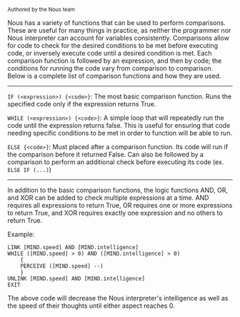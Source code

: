 <sub>Authored by the Nous team</sub>

Nous has a variety of functions that can be used to perform comparisons. These are useful for many things in practice, as neither the programmer nor Nous interpreter can account for variables consistently. Comparisons allow for code to check for the desired conditions to be met before executing code, or inversely execute code until a desired condition is met. Each comparison function is followed by an expression, and then by code; the conditions for running the code vary from comparison to comparison. Below is a complete list of comparison functions and how they are used.

---

`IF (<expression>) {<code>}`: The most basic comparison function. Runs the specified code only if the expression returns True.

`WHILE (<expression>) {<code>}`: A simple loop that will repeatedly run the code until the expression returns false. This is useful for ensuring that code needing specific conditions to be met in order to function will be able to run.

`ELSE {<code>}`: Must placed after a comparison function. Its code will run if the comparison before it returned False. Can also be followed by a comparison to perform an additional check before executing its code (ex. `ELSE IF (...)`)

---

In addition to the basic comparison functions, the logic functions AND, OR, and XOR can be added to check multiple expressions at a time. AND requires all expressions to return True, OR requires one or more expressions to return True, and XOR requires exactly one expression and no others to return True.

Example:
```
LINK [MIND.speed] AND [MIND.intelligence]
WHILE ([MIND.speed] > 0) AND ([MIND.intelligence] > 0)
    {
    PERCEIVE ([MIND.speed] --)
    }
UNLINK [MIND.speed] AND [MIND.intelligence]
EXIT
```

The above code will decrease the Nous interpreter's intelligence as well as the speed of their thoughts until either aspect reaches 0.
